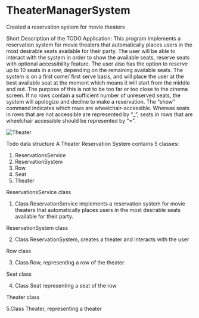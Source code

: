 # TheaterManagerSystem
Created a reservation system for movie theaters

Short Description of the TODO Application:
This program implements a reservation system for movie theaters that automatically 
places users in the most desirable seats available for their party. The user will be able to interact with the system in order to show the available seats, reserve seats with optional accessibility feature. The user also has the option to reserve up to 10 seats in a row, depending on the remaining available seats. The system is on a first come/ first serve basis, and will place the user at the best available seat at the moment which means it will start from the middle and out. The purpose of this is not to be too far or too close to the cinema screen. If no rows contain a sufficient number of unreserved seats, the system will apologize and decline to make a reservation. The “show” command indicates which rows are wheelchair-accessible. Whereas seats in rows that are not accessible are represented by “_”, seats in rows that are wheelchair accessible should be represented by “=”.

![Theater](https://media.github.ccs.neu.edu/user/8933/files/88dcf900-1241-11ec-8759-0d5f3e049966)

Todo data structure
A Theater Reservation System contains 5 classes:

1. ReservationsService
2. ReservationSystem
3. Row
4. Seat
5. Theater

ReservationsService class

1. Class ReservationService implements a reservation system for movie theaters that automatically places users in the most desirable seats available for their party.

ReservationSystem class

2. Class ReservationSystem, creates a theater and interacts with the user

Row class

3. Class Row, representing a row of the theater.

Seat class

4. Class Seat representing a seat of the row

Theater class

5.Class Theater, representing a theater
